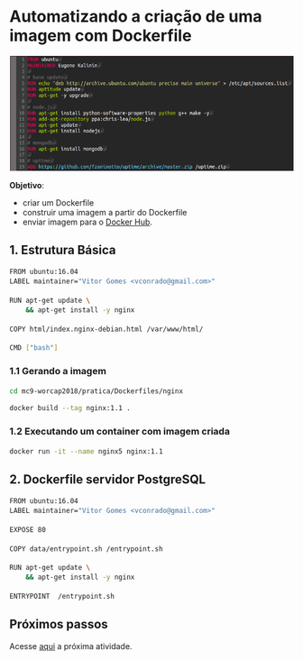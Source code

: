 # Automatizando a criação de uma imagem com Dockerfile

![Dockerfile](../imgs/dockerfile.png "Dockerfile")

**Objetivo**:  
- criar um Dockerfile  
- construir uma imagem a partir do Dockerfile  
- enviar imagem para o [Docker Hub](https://hub.docker.com/). 

## 1. Estrutura Básica

```bash
FROM ubuntu:16.04
LABEL maintainer="Vitor Gomes <vconrado@gmail.com>"

RUN apt-get update \
    && apt-get install -y nginx

COPY html/index.nginx-debian.html /var/www/html/

CMD ["bash"]
```

### 1.1 Gerando a imagem 
```bash
cd mc9-worcap2018/pratica/Dockerfiles/nginx
```

```bash
docker build --tag nginx:1.1 .
```

### 1.2 Executando um container com imagem criada
```bash
docker run -it --name nginx5 nginx:1.1
```


## 2. Dockerfile servidor PostgreSQL

```bash
FROM ubuntu:16.04
LABEL maintainer="Vitor Gomes <vconrado@gmail.com>"

EXPOSE 80

COPY data/entrypoint.sh /entrypoint.sh

RUN apt-get update \
    && apt-get install -y nginx

ENTRYPOINT  /entrypoint.sh
```




## Próximos passos

Acesse [aqui](02-nginx.md) a próxima atividade.
